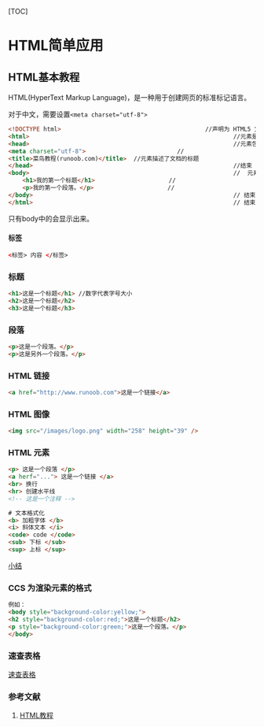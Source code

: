 [TOC]

# HTML简单应用

## HTML基本教程

HTML(HyperText Markup Language)，是一种用于创建网页的标准标记语言。

对于中文，需要设置`<meta charset="utf-8"> `

```html
<!DOCTYPE html> 										//声明为 HTML5 文档
<html>															//元素是 HTML 页面的根元素		
<head>															//元素包含了文档的元（meta）数据,如定义网页编码格式为 utf-8。
<meta charset="utf-8">							//
<title>菜鸟教程(runoob.com)</title>	 //元素描述了文档的标题
</head>															//结束
<body>															//	元素包含了可见的页面内容，一个主体
    <h1>我的第一个标题</h1>					 //
    <p>我的第一个段落。</p>						//
</body>															// 结束
</html>															// 结束
```

只有body中的会显示出来。

#### 标签

```html
<标签> 内容 </标签>
```

### 标题

```html
<h1>这是一个标题</h1> //数字代表字号大小
<h2>这是一个标题</h2>
<h3>这是一个标题</h3>
```

### 段落

```html
<p>这是一个段落。</p>
<p>这是另外一个段落。</p>
```

### HTML 链接

```html
<a href="http://www.runoob.com">这是一个链接</a>
```

### HTML 图像

```html
<img src="/images/logo.png" width="258" height="39" />
```

### HTML 元素

```html
<p> 这是一个段落 </p>
<a herf="..."> 这是一个链接 </a>
<br> 换行
<hr> 创建水平线
<!-- 这是一个注释 -->

# 文本格式化
<b> 加粗字体 </b>
<i> 斜体文本 </i>
<code> code </code>
<sub> 下标 </sub>
<sup> 上标 </sup>


```

[小结](https://www.runoob.com/html/html-formatting.html)

### CCS 为渲染元素的格式

```html
例如：
<body style="background-color:yellow;">
<h2 style="background-color:red;">这是一个标题</h2>
<p style="background-color:green;">这是一个段落。</p>
</body>
```



### 速查表格

[速查表格](https://www.runoob.com/html/html-quicklist.html)



### 参考文献

1. [HTML教程](https://www.runoob.com/html/html-intro.html)

